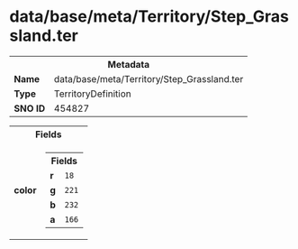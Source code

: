 <h1>data/base/meta/Territory/Step_Grassland.ter</h1><table><tr><th colspan="100%">Metadata</th></tr><tr><td><b>Name</b></td><td>data/base/meta/Territory/Step_Grassland.ter</td></tr><tr><td><b>Type</b></td><td>TerritoryDefinition</td></tr><tr><td><b>SNO ID</b></td><td>454827</td></tr></table>

<table><tr><th colspan="100%">Fields</th></tr><tr><td><b>color</b></td><td><table><tr><th colspan="100%">Fields</th></tr><tr><td><b>r</b></td><td><code>18</code></td></tr><tr><td><b>g</b></td><td><code>221</code></td></tr><tr><td><b>b</b></td><td><code>232</code></td></tr><tr><td><b>a</b></td><td><code>166</code></td></tr></table>

</td></tr></table>

